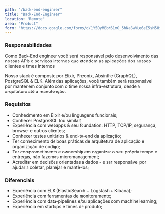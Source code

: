 ```yaml
---
path: "/back-end-engineer"
title: "Back-End-Engineer"
location: "Remote"
area: "Product"
form: "https://docs.google.com/forms/d/1Y5DyMBbK61mO_5hNaSwVLe6eE5sM5HsKK_46ouEtTkU"
---
```


### Responsabilidades
Como Back-End engineer você será responsável pelo desenvolvimento das nossas APIs e serviços internos
que atendem as aplicações dos nossos clientes e times internos. 

Nosso stack é composto por Elixir, Pheonix, Absinthe (GraphQL), PostgreSQL & ELK.
Além das aplicações, você também será responsável por manter em conjunto com o time nossa infra-estrutura,
desde a arquitetura até a manutenção.


### Requisitos

* Conhecimento em Elixir e/ou linguagens funcionais;
* Conhecer PostgreSQL (ou similar);
* Experiência com webapps & seu foundation: HTTP, TCP/IP, segurança, browser e outros clientes;
* Conhecer testes unitários & end-to-end da aplicação;
* Ter conhecimento de boas práticas de arquitetura de aplicação e organização de código;
* Ter comprometimento e ownership em organizar o seu próprio tempo e entregas, não fazemos micromanagement;
* Acreditar em decisões orientadas a dados - e ser responsável por ajudar a coletar, planejar e mantê-los;


### Diferenciais

* Experiência com ELK (ElasticSearch + Logstash + Kibana);
* Experiência com ferramentas de monitoramento;
* Experiência com data-pipelines e/ou aplicações com machine learning;
* Experiência em startups e times de produto;

